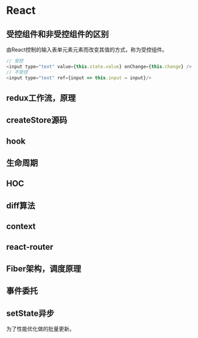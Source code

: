 # React

## 受控组件和非受控组件的区别

由React控制的输入表单元素元素而改变其值的方式，称为受控组件。

```js
// 受控
<input type="text" value={this.state.value} onChange={this.change} />
// 不受控
<input type="text" ref={input => this.input = input}/>
```

## redux工作流，原理

## createStore源码

## hook

## 生命周期

## HOC

## diff算法

## context

## react-router

## Fiber架构，调度原理

## 事件委托

## setState异步

为了性能优化做的批量更新。

